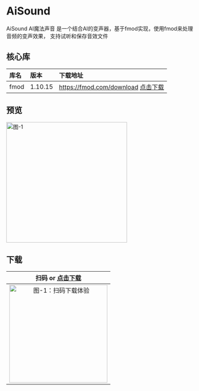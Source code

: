 
# AiSound

AiSound AI魔法声音 是一个结合AI的变声器，基于fmod实现，使用fmod来处理音频的变声效果， 支持试听和保存音效文件


## 核心库

| 库名        | 版本    |  下载地址  |
| :--------   | :-----   | :---- |
| fmod        | 1.10.15     |   https://fmod.com/download  [点击下载](/fmod-1.10.15/fmodstudioapi11015android.tar.gz)|

## 预览

<img src="/preview/icon/screen1.png" alt="图-1" width="320px"></img>

## 下载

| 扫码 or [点击下载](https://github.com/microshow/AiSound/raw/master/preview/app-debug.apk)  |
| :--------:   |
| <img src="/preview/icon/apk-qr.png" alt="图-1：扫码下载体验" width="260px" />       |
